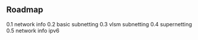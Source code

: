 ## Roadmap

0.1     network info
0.2     basic subnetting
0.3     vlsm subnetting
0.4     supernetting
0.5     network info ipv6